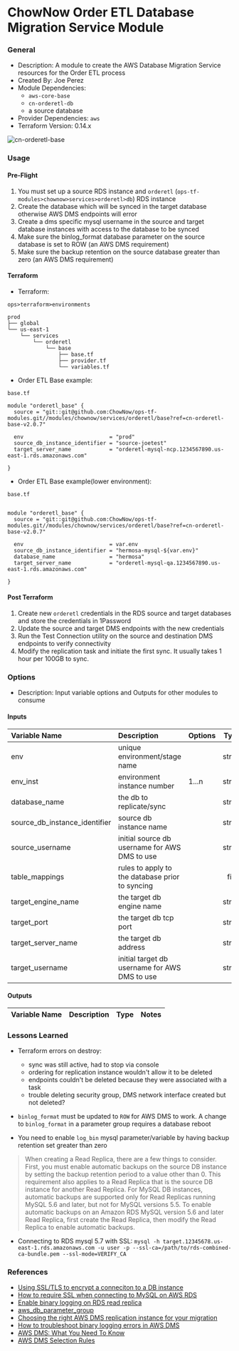 # ChowNow Order ETL Database Migration Service Module

### General

* Description: A module to create the AWS Database Migration Service resources for the Order ETL process
* Created By: Joe Perez
* Module Dependencies:
  * `aws-core-base`
  * `cn-orderetl-db`
  * a source database
* Provider Dependencies: `aws`
* Terraform Version: 0.14.x

![cn-orderetl-base](https://github.com/ChowNow/ops-tf-modules/workflows/cn-orderetl-base/badge.svg)

### Usage

#### Pre-Flight
1. You must set up a source RDS instance and `orderetl` (`ops-tf-modules>chownow>services>orderetl>db`) RDS instance
2. Create the database which will be synced in the target database otherwise AWS DMS endpoints will error
3. Create a dms specific mysql username in the source and target database instances with access to the database to be synced
4. Make sure the binlog_format database parameter on the source database is set to ROW (an AWS DMS requirement)
5. Make sure the backup retention on the source database greater than zero (an AWS DMS requirement)

#### Terraform

* Terraform:

`ops>terraform>environments`

```
prod
├── global
└── us-east-1
    └── services
        └── orderetl
            └── base
                ├── base.tf
                ├── provider.tf
                └── variables.tf
```

* Order ETL Base example:

`base.tf`
```hcl
module "orderetl_base" {
  source = "git::git@github.com:ChowNow/ops-tf-modules.git//modules/chownow/services/orderetl/base?ref=cn-orderetl-base-v2.0.7"

  env                           = "prod"
  source_db_instance_identifier = "source-joetest"
  target_server_name            = "orderetl-mysql-ncp.1234567890.us-east-1.rds.amazonaws.com"

}
```

* Order ETL Base example(lower environment):

`base.tf`
```hcl

module "orderetl_base" {
  source = "git::git@github.com:ChowNow/ops-tf-modules.git//modules/chownow/services/orderetl/base?ref=cn-orderetl-base-v2.0.7"

  env                           = var.env
  source_db_instance_identifier = "hermosa-mysql-${var.env}"
  database_name                 = "hermosa"
  target_server_name            = "orderetl-mysql-qa.1234567890.us-east-1.rds.amazonaws.com"

}
```


#### Post Terraform

1. Create new `orderetl` credentials in the RDS source and target databases and store the credentials in 1Password
2. Update the source and target DMS endpoints with the new credentials
3. Run the Test Connection utility on the source and destination DMS endpoints to verify connectivity
4. Modify the replication task and initiate the first sync. It usually takes 1 hour per 100GB to sync.
### Options

* Description: Input variable options and Outputs for other modules to consume

#### Inputs

| Variable Name                 | Description                                            | Options         | Type   | Required? | Notes |
| :---------------------------- | :----------------------------------------------------  | :-------------- | :----: | :-------: | :---- |
| env                           | unique environment/stage name                          |                 | string |  Yes      | N/A   |
| env_inst                      | environment instance number                            | 1...n           | string |  No       | N/A   |
| database_name                 | the db to replicate/sync                               |                 | string |  No       | N/A   |
| source_db_instance_identifier | source db instance name                                |                 | string |  Yes      | N/A   |
| source_username               | initial source db username for AWS DMS to use          |                 | string |  No       | N/A   |
| table_mappings                | rules to apply to the database prior to syncing        |                 | file   |  No       | N/A   |
| target_engine_name            | the target db engine name                              |                 | string |  No       | N/A   |
| target_port                   | the target db tcp port                                 |                 | string |  No       | N/A   |
| target_server_name            | the target db address                                  |                 | string |  Yes      | N/A   |
| target_username               | initial target db username for AWS DMS to use          |                 | string |  No       | N/A   |

#### Outputs

| Variable Name           | Description                                        | Type    | Notes |
| :---------------------- | :------------------------------------------------- | :-----: | :---- |

### Lessons Learned
* Terraform errors on destroy:
    - sync was still active, had to stop via console
    - ordering for replication instance wouldn't allow it to be deleted
    - endpoints couldn't be deleted because they were associated with a task
    - trouble deleting security group, DMS network interface created but not deleted?

* `binlog_format` must be updated to `ROW` for AWS DMS to work. A change to `binlog_format` in a parameter group requires a database reboot


* You need to enable `log_bin` mysql parameter/variable by having backup retention set greater than zero

> When creating a Read Replica, there are a few things to consider. First, you must enable automatic backups on the source DB instance by setting the backup retention period to a value other than 0. This requirement also applies to a Read Replica that is the source DB instance for another Read Replica. For MySQL DB instances, automatic backups are supported only for Read Replicas running MySQL 5.6 and later, but not for MySQL versions 5.5. To enable automatic backups on an Amazon RDS MySQL version 5.6 and later Read Replica, first create the Read Replica, then modify the Read Replica to enable automatic backups.

* Connecting to RDS mysql 5.7 with SSL: `mysql -h target.12345678.us-east-1.rds.amazonaws.com -u user -p --ssl-ca=/path/to/rds-combined-ca-bundle.pem --ssl-mode=VERIFY_CA`

### References

* [Using SSL/TLS to encrypt a conneciton to a DB instance](https://docs.aws.amazon.com/AmazonRDS/latest/UserGuide/UsingWithRDS.SSL.html)
* [How to require SSL when connecting to MySQL on AWS RDS](https://www.laurencegellert.com/2017/08/how-to-require-ssl-when-connecting-to-mysql-on-aws-rds/)
* [Enable binary logging on RDS read replica](https://blog.pythian.com/enabling-binary-logging-rds-read-replica/)
* [aws_db_parameter_group](https://registry.terraform.io/providers/hashicorp/aws/latest/docs/resources/db_parameter_group)
* [Choosing the right AWS DMS replication instance for your migration](https://docs.aws.amazon.com/dms/latest/userguide/CHAP_ReplicationInstance.Types.html)
* [How to troubleshoot binary logging errors in AWS DMS](https://aws.amazon.com/premiumsupport/knowledge-center/dms-binary-logging-aurora-mysql/)
* [AWS DMS: What You Need To Know](https://bryteflow.com/aws-data-migration-service-or-aws-dms-what-you-need-to-know/)
* [AWS DMS Selection Rules](https://docs.aws.amazon.com/dms/latest/userguide/CHAP_Tasks.CustomizingTasks.TableMapping.SelectionTransformation.Selections.html)
